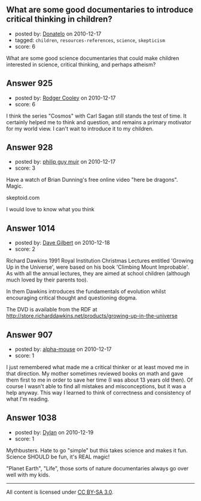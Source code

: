 ## What are some good documentaries to introduce critical thinking in children?

- posted by: [Donatelo](https://stackexchange.com/users/-1/196-donatelo) on 2010-12-17
- tagged: `children`, `resources-references`, `science`, `skepticism`
- score: 6

What are some good science documentaries that could make children interested in science, critical thinking, and perhaps atheism?


## Answer 925

- posted by: [Rodger Cooley](https://stackexchange.com/users/-1/58-rodger-cooley) on 2010-12-17
- score: 6

I think the series "Cosmos" with Carl Sagan still stands the test of time.  It certainly helped me to think and question, and remains a primary motivator for my world view.  I can't wait to introduce it to my children.


## Answer 928

- posted by: [philip guy muir](https://stackexchange.com/users/-1/182-philip-guy-muir) on 2010-12-17
- score: 3

Have a watch of Brian Dunning's free online video "here be dragons". Magic.

skeptoid.com

I would love to know what you think


## Answer 1014

- posted by: [Dave Gilbert](https://stackexchange.com/users/-1/238-dave-gilbert) on 2010-12-18
- score: 2

Richard Dawkins 1991 Royal Institution Christmas Lectures entitled 'Growing Up in the Universe', were based on his book 'Climbing Mount Improbable'.  As with all the annual lectures, they are aimed at school children (although much loved by their parents too). 

In them Dawkins introduces the fundamentals of evolution whilst encouraging critical thought and questioning dogma.  

The DVD is available from the RDF at http://store.richarddawkins.net/products/growing-up-in-the-universe


## Answer 907

- posted by: [alpha-mouse](https://stackexchange.com/users/-1/231-alpha-mouse) on 2010-12-17
- score: 1

I just remembered what made me a critical thinker or at least moved me in that direction. My mother sometimes reviewed books on math and gave them first to me in order to save her time (I was about 13 years old then). Of course I wasn't able to find all mistakes and misconceptions, but it was a help anyway. This way I learned to think of correctness and consistency of what I'm reading.


## Answer 1038

- posted by: [Dylan](https://stackexchange.com/users/-1/109-dylan) on 2010-12-19
- score: 1

Mythbusters. Hate to go "simple" but this takes science and makes it fun. Science SHOULD be fun, it's REAL magic!

"Planet Earth", "Life", those sorts of nature documentaries always go over well with my kids.



---

All content is licensed under [CC BY-SA 3.0](https://creativecommons.org/licenses/by-sa/3.0/).
